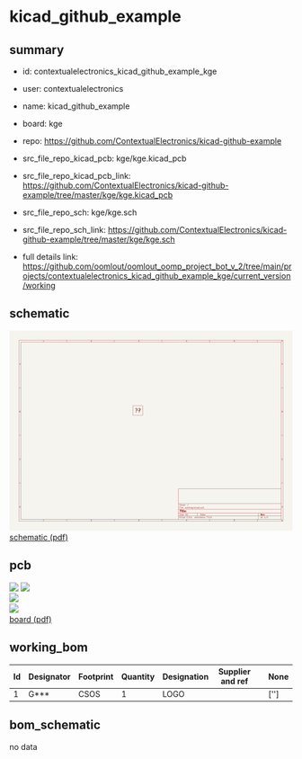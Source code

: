 # kicad_github_example
 
## summary 
* id: contextualelectronics_kicad_github_example_kge
* user: contextualelectronics
* name: kicad_github_example
* board: kge
* repo: https://github.com/ContextualElectronics/kicad-github-example
* src_file_repo_kicad_pcb: kge/kge.kicad_pcb
* src_file_repo_kicad_pcb_link: https://github.com/ContextualElectronics/kicad-github-example/tree/master/kge/kge.kicad_pcb


* src_file_repo_sch: kge/kge.sch
* src_file_repo_sch_link: https://github.com/ContextualElectronics/kicad-github-example/tree/master/kge/kge.sch
* full details link: https://github.com/oomlout/oomlout_oomp_project_bot_v_2/tree/main/projects/contextualelectronics_kicad_github_example_kge/current_version/working  

## schematic  
![](working_schematic_600.png)  
[schematic (pdf)](working_schematic.pdf) 






















## pcb  
![](working_3d_600.png) 
![](working_3d_front_600.png)  
![](working_3d_back_600.png)  
![](working_600.png)  
[board (pdf)](working.pdf)  

## working_bom
| Id | Designator | Footprint | Quantity | Designation | Supplier and ref |  | None | 
| --- | --- | --- | --- | --- | --- | --- | --- | 
| 1 | G*** | CSOS | 1 | LOGO |  |  | [''] | 


## bom_schematic
no data


